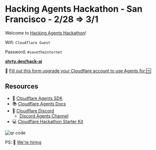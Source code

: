 # Hacking Agents Hackathon - San Francisco - 2/28 => 3/1

Welcome to [Hacking Agents Hackathon](https://lu.ma/hacking-agents-hackathon)!

Wifi: `Cloudflare Guest`

Password: `#savetheinternet`

**[shrty.dev/hack-ai](https://shrty.dev/hack-ai)**

📝 [Fill out this form upgrade your Cloudflare account to use Agents for 🆓](https://shrty.dev/upgrade-agents)


## Resources

- 🧠 [Cloudflare Agents SDK](https://github.com/cloudflare/agents)
- 📚 [Cloudflare Agents Docs](https://developers.cloudflare.com/agents)
- 🧡 [Cloudflare Discord](https://discord.cloudflare.com)
  - [Discord Agents Channel](https://discord.com/channels/595317990191398933/1344688586146189475) 
- 💻 [Cloudflare Hackathon Starter Kit](https://github.com/craigsdennis/hackathon-helper-workers-ai)


![qr code](qr.png "This page")

PS: 🤝 [We're hiring](https://www.cloudflare.com/careers/)
